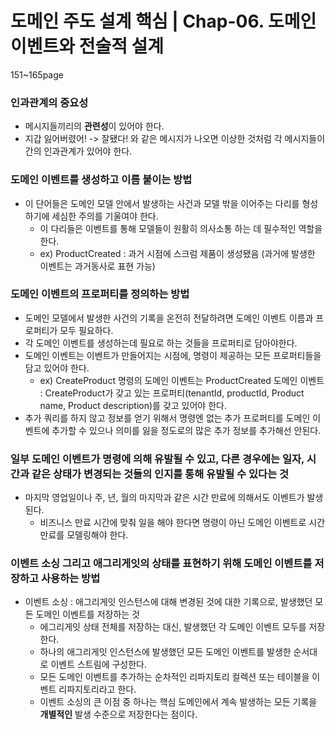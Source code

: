 # 도메인 주도 설계 핵심 | Chap-06. 도메인 이벤트와 전술적 설계 

151~165page

### 인과관계의 중요성 
- 메시지들끼리의 **관련성**이 있어야 한다.
- 지갑 잃어버렸어! -> 잘됐다! 와 같은 메시지가 나오면 이상한 것처럼 각 메시지들이 간의 인과관계가 있어야 한다.

### 도메인 이벤트를 생성하고 이름 붙이는 방법 
- 이 단어들은 도메인 모델 안에서 발생하는 사건과 모델 밖을 이어주는 다리를 형성하기에 세심한 주의를 기울여야 한다.
  - 이 다리들은 이벤트를 통해 모델들이 원활히 의사소통 하는 데 필수적인 역할을 한다.
  - ex) ProductCreated : 과거 시점에 스크럼 제품이 생성됐음 (과거에 발생한 이벤트는 과거동사로 표현 가능)
 
### 도메인 이벤트의 프로퍼티를 정의하는 방법 
- 도메인 모델에서 발생한 사건의 기록을 온전히 전달하려면 도메인 이벤트 이름과 프로퍼티가 모두 필요하다.
- 각 도메인 이벤트를 생성하는데 필요로 하는 것들을 프로퍼티로 담아야한다.
- 도메인 이벤트는 이벤트가 만들어지는 시점에, 명령이 제공하는 모든 프로퍼티들을 담고 있어야 한다. 
  - ex) CreateProduct 명령의 도메인 이벤트는 ProductCreated 도메인 이벤트 : CreateProduct가 갖고 있는 프로퍼티(tenantId, productId, Product name, Product description)를 갖고 있어야 한다.
- 추가 쿼리를 하지 않고 정보를 얻기 위해서 명령엔 없는 추가 프로퍼티를 도메인 이벤트에 추가할 수 있으나 의미를 잃을 정도로의 많은 추가 정보를 추가해선 안된다.
  
### 일부 도메인 이벤트가 명령에 의해 유발될 수 있고, 다른 경우에는 일자, 시간과 같은 상태가 변경되는 것들의 인지를 통해 유발될 수 있다는 것 
- 마지막 영업일이나 주, 년, 월의 마지막과 같은 시간 만료에 의해서도 이벤트가 발생된다.
  - 비즈니스 만료 시간에 맞춰 일을 해야 한다면 명령이 아닌 도메인 이벤트로 시간 만료를 모델링해야 한다.

### 이벤트 소싱 그리고 애그리게잇의 상태를 표현하기 위해 도메인 이벤트를 저장하고 사용하는 방법 
- 이벤트 소싱 : 애그리게잇 인스턴스에 대해 변경된 것에 대한 기록으로, 발생했던 모든 도메인 이벤트를 저장하는 것
  - 에그리게잇 상태 전체를 저장하는 대신, 발생했던 각 도메인 이벤트 모두를 저장한다.
  - 하나의 애그리게잇 인스턴스에 발생했던 모든 도메인 이벤트를 발생한 순서대로 이벤트 스트림에 구성한다.
  - 모든 도메인 이벤트를 추가하는 순차적인 리파지토리 컬렉션 또는 테이블을 이벤트 리파지토리라고 한다.
  - 이벤트 소싱의 큰 이점 중 하나는 핵심 도메인에서 계속 발생하는 모든 기록을 **개별적인** 발생 수준으로 저장한다는 점이다. 
